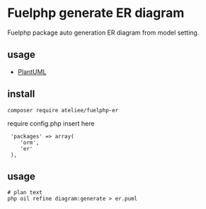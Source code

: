 # Fuelphp generate ER diagram

Fuelphp package auto generation ER diagram from model setting.

## usage
* [PlantUML](http://plantuml.com/ja/)


## install
```
composer require ateliee/fuelphp-er
```

require config.php insert here

```
 'packages' => array(
    'orm',
    'er'
 ),
```

## usage
```
# plan text
php oil refine diagram:generate > er.puml
```